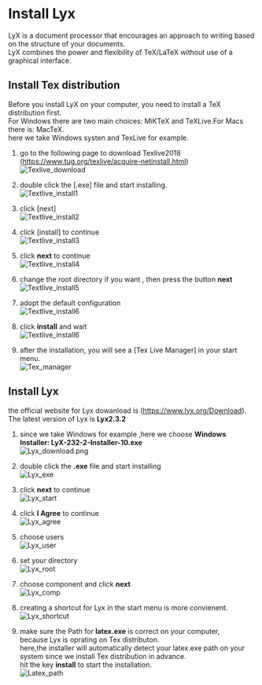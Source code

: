 
# Install Lyx

LyX is a document processor that encourages an approach to writing based on the structure of your documents.  
LyX combines the power and flexibility of TeX/LaTeX without use of a graphical interface.  

## Install Tex distribution  
Before you install LyX on your computer, you need to install a TeX distribution first.  
For Windows there are two main choices: MiKTeX and TeXLive.For Macs there is:  MacTeX.  
here we take Windows systen and TexLive for example.  

1. go to the following page to download Texlive2018 (https://www.tug.org/texlive/acquire-netinstall.html)  
![Texlive_download](Figures/Texlive_download.png)  

2. double click the [.exe] file and start installing.  
![Textlive_install1](Figures/Textlive_install1.png)  

3. click [next]  
![Textlive_install2](Figures/Textlive_install2.png)  

4. click [install] to continue  
![Textlive_install3](Figures/Textlive_install3.png)  

5. click **next** to continue  
![Textlive_install4](Figures/Textlive_install4.png)  

6. change the root directory if you want , then press the button **next**  
![Textlive_install5](Figures/Textlive_install5.png)  

7. adopt the default configuration  
![Textlive_install6](Figures/Textlive_install6.png)  

8. click **install** and wait  
![Textlive_install6](Figures/Textlive_install6.png)  

9. after the installation, you will see a [Tex Live Manager] in your start menu.  
![Tex_manager](Figures/Tex_manager.png)  

## Install Lyx  

the official website for Lyx dowanload is (https://www.lyx.org/Download).  
The latest version of Lyx is **Lyx2.3.2**  
1. since we take Windows for example ,here we choose **Windows Installer: LyX-232-2-Installer-10.exe**  
![Lyx_download.png](Lyx_download.png.png)  

2. double click the **.exe** file and start installing  
![Lyx_exe](Figures/Lyx_exe.png)  

3. click **next** to continue  
![Lyx_start](Figures/Lyx_start.png)  

4. click **I Agree** to continue  
![Lyx_agree](Figures/Lyx_agree.png)  

5. choose users  
![Lyx_user](Figures/Lyx_user.png)

6. set your directory  
![Lyx_root](Figures/Lyx_root.png)  

7. choose component and click **next**  
![Lyx_comp](Figures/Lyx_comp.png)  

8. creating a shortcut for Lyx in the start menu is more convienent.  
![Lyx_shortcut](Figures/Lyx_shortcut.png)  

9. make sure the Path for **latex.exe** is correct on your computer,  
because Lyx is oprating on Tex distributon.  
here,the installer will automatically detect your latex.exe path on your system since we install Tex distribution in advance.  
hit the key **install** to start the installation.  
![Latex_path](Figures/Latex_path.png)
